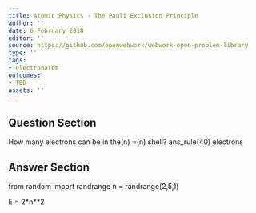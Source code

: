 ```yaml
---
title: Atomic Physics - The Pauli Exclusion Principle
author: ''
date: 6 February 2018
editor: ''
source: https://github.com/openwebwork/webwork-open-problem-library
type: ''
tags:
- electronatom
outcomes:
- TBD
assets: ''
---
```


## Question Section 

How many electrons can be in the(n) =(n) shell? 
ans_rule(40) electrons



## Answer Section

from random import randrange
n = randrange(2,5,1)

E = 2*n**2